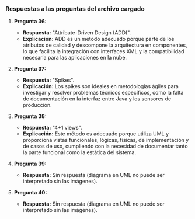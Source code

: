 ### Respuestas a las preguntas del archivo cargado

1. **Pregunta 36:**  
   - **Respuesta:** "Attribute-Driven Design (ADD)".  
   - **Explicación:** ADD es un método adecuado porque parte de los atributos de calidad y descompone la arquitectura en componentes, lo que facilita la integración con interfaces XML y la compatibilidad necesaria para las aplicaciones en la nube.

2. **Pregunta 37:**  
   - **Respuesta:** "Spikes".  
   - **Explicación:** Los spikes son ideales en metodologías ágiles para investigar y resolver problemas técnicos específicos, como la falta de documentación en la interfaz entre Java y los sensores de producción.

3. **Pregunta 38:**  
   - **Respuesta:** "4+1 views".  
   - **Explicación:** Este método es adecuado porque utiliza UML y proporciona vistas funcionales, lógicas, físicas, de implementación y de casos de uso, cumpliendo con la necesidad de documentar tanto la parte funcional como la estática del sistema.

4. **Pregunta 39:**  
   - **Respuesta:** Sin respuesta (diagrama en UML no puede ser interpretado sin las imágenes).  

5. **Pregunta 40:**  
   - **Respuesta:** Sin respuesta (diagrama en UML no puede ser interpretado sin las imágenes).  
